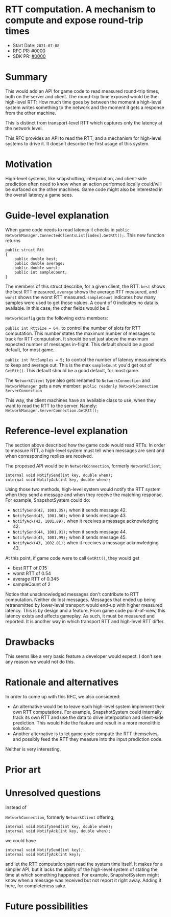 # RTT computation. A mechanism to compute and expose round-trip times
[feature]: #feature

- Start Date: `2021-07-08`
- RFC PR: [#0000](https://github.com/Unity-Technologies/com.unity.multiplayer.rfcs/pull/0000)
- SDK PR: [#0000](https://github.com/Unity-Technologies/com.unity.multiplayer.mlapi/pull/0000)

# Summary
[summary]: #summary

This would add an API for game code to read measured round-trip times, both on the server and client. The round-trip time exposed would be the high-level RTT: How much time goes by between the moment a high-level system writes something to the network and the moment it gets a response from the other machine. 

This is distinct from transport-level RTT which captures only the latency at the network level.

This RFC provides an API to read the RTT, and a mechanism for high-level systems to drive it. It doesn't describe the first usage of this system.

# Motivation
[motivation]: #motivation

High-level systems, like snapshotting, interpolation, and client-side prediction often need to know when an action performed locally could/will be surfaced on the other machines. Game code might also be interested in the overall latency a game sees.   

# Guide-level explanation
[guide-level-explanation]: #guide-level-explanation

When game code needs to read latency it checks in `public NetworkManager.ConnectedClientsList[index].GetRtt();`. This new function returns

```
public struct Rtt
{
    public double best;
    public double average;
    public double worst;
    public int sampleCount;
}
```

The members of this struct describe, for a given client, the RTT. `best` shows the best RTT measured, `average` shows the average RTT measured, and `worst` shows the worst RTT measured. `sampleCount` indicates how many samples were used to get those values. A count of 0 indicates no data is available. In this case, the other fields would be 0.

`NetworkConfig` gets the following extra members:

`public int RttSize = 64;` to control the number of slots for RTT computation. This number states the maximum number of messages to track for RTT computation. It should be set just above the maximum expected number of messages in-flight. This default should be a good default, for most game.

`public int RttSamples = 5;` to control the number of latency measurements to keep and average out. This is the max `sampleCount` you'd get out of `GetRtt()`. This default should be a good default, for most game.

The `NetworkClient` type also gets renamed to `NetworkConnection` and `NetworkManager` gets a new member: `public readonly NetworkConnection ServerConnection`

This way, the client machines have an available class to use, when they want to read the RTT to the server. Namely: `NetworkManager.ServerConnection.GetRtt();`

# Reference-level explanation
[reference-level-explanation]: #reference-level-explanation

The section above described how the game code would read RTTs. In order to measure RTT, a high-level system must tell when messages are sent and when corresponding replies are received.

The proposed API would be in `NetworkConnection`, formerly `NetworkClient`; 

```
internal void NotifySend(int key, double when);
internal void NotifyAck(int key, double when);
```

Using those two methods, high-level system would notify the RTT system when they send a message and when they receive the matching response. For example, SnapshotSystem could do:

- `NotifySend(42, 1001.35);` when it sends message 42.
- `NotifySend(43, 1001.86);` when it sends message 43.
- `NotifyAck(42, 1001.89);` when it receives a message acknowledging 42.
- `NotifySend(44, 1001.91);` when it sends message 44.
- `NotifySend(45, 1001.99);` when it sends message 45.
- `NotifyAck(43, 1002.01);` when it receives a message acknowledging 43.

At this point, if game code were to call `GetRtt()`, they would get
- best RTT of 0.15
- worst RTT of 0.54
- average RTT of 0.345 
- sampleCount of 2

Notice that unacknowledged messages don't contribute to RTT computation. Neither do lost messages. Messages that ended up being retransmitted by lower-level transport would end-up with higher measured latency. This is by design and a feature. From game code point-of-view, this latency exists and affects gameplay. As such, it must be measured and reported. It is another way in which transport RTT and high-level RTT differ.  
 
# Drawbacks
[drawbacks]: #drawbacks

This seems like a very basic feature a developer would expect. I don't see any reason we would not do this.

# Rationale and alternatives
[rationale-and-alternatives]: #rationale-and-alternatives

In order to come up with this RFC, we also considered:

- An alternative would be to leave each high-level system implement their own RTT computations. For example, SnapshotSystem could internally track its own RTT and use the data to drive interpolation and client-side prediction. This would hide the feature and result in a more monolithic solution.
- Another alternative is to let game code compute the RTT themselves, and possibly feed the RTT they measure into the input prediction code.

Neither is very interesting.

# Prior art
[prior-art]: #prior-art

# Unresolved questions
[unresolved-questions]: #unresolved-questions

Instead of 

`NetworkConnection`, formerly `NetworkClient` offering; 

```
internal void NotifySend(int key, double when);
internal void NotifyAck(int key, double when);
```

we could have

```
internal void NotifySend(int key);
internal void NotifyAck(int key);
```

and let the RTT computation part read the system time itself. It makes for a simpler API, but it lacks the ability of the high-level system of stating the time at which something happened. For example, SnapshotSystem might know when a message was received but not report it right away. Adding it here, for completeness sake.

# Future possibilities
[future-possibilities]: #future-possibilities


